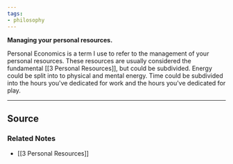 ```yaml
---
tags:
- philosophy
---
```

**Managing your personal resources.**

Personal Economics is a term I use to refer to the management of your personal resources. These resources are usually considered the fundamental [[3 Personal Resources]], but could be subdivided. Energy could be split into to physical and mental energy. Time could be subdivided into the hours you've dedicated for work and the hours you've dedicated for play. 

---

## Source


### Related Notes
- [[3 Personal Resources]]